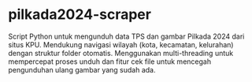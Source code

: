 # pilkada2024-scraper
Script Python untuk mengunduh data TPS dan gambar Pilkada 2024 dari situs KPU. Mendukung navigasi wilayah (kota, kecamatan, kelurahan) dengan struktur folder otomatis. Menggunakan multi-threading untuk mempercepat proses unduh dan fitur cek file untuk mencegah pengunduhan ulang gambar yang sudah ada.

